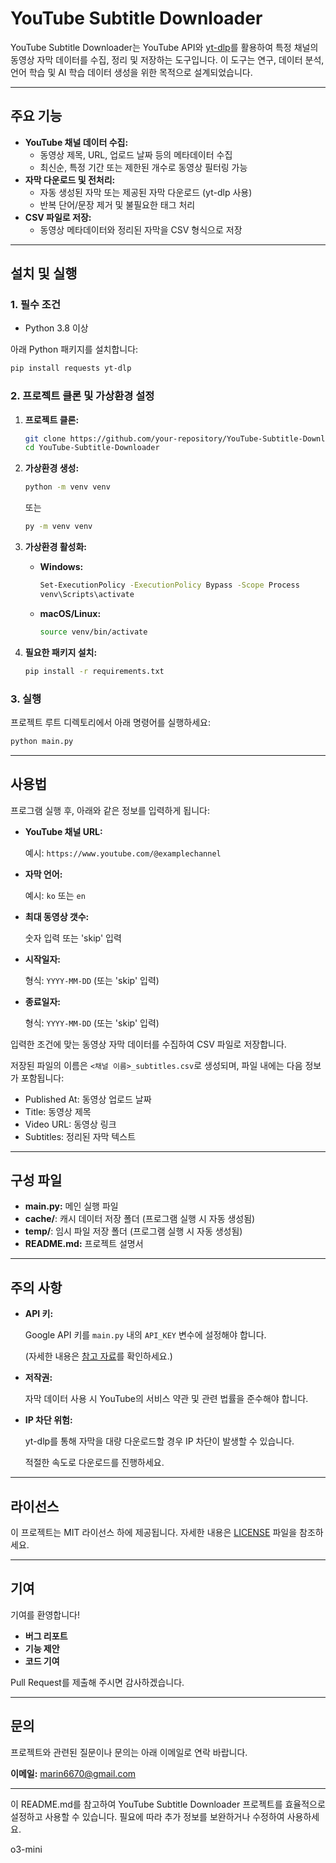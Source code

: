 # YouTube Subtitle Downloader

YouTube Subtitle Downloader는 YouTube API와 [yt-dlp](https://github.com/yt-dlp/yt-dlp)를 활용하여 특정 채널의 동영상 자막 데이터를 수집, 정리 및 저장하는 도구입니다. 이 도구는 연구, 데이터 분석, 언어 학습 및 AI 학습 데이터 생성을 위한 목적으로 설계되었습니다.

---

## 주요 기능

- **YouTube 채널 데이터 수집:**
    - 동영상 제목, URL, 업로드 날짜 등의 메타데이터 수집
    - 최신순, 특정 기간 또는 제한된 개수로 동영상 필터링 가능
- **자막 다운로드 및 전처리:**
    - 자동 생성된 자막 또는 제공된 자막 다운로드 (yt-dlp 사용)
    - 반복 단어/문장 제거 및 불필요한 태그 처리
- **CSV 파일로 저장:**
    - 동영상 메타데이터와 정리된 자막을 CSV 형식으로 저장

---

## 설치 및 실행

### 1. 필수 조건

- Python 3.8 이상

아래 Python 패키지를 설치합니다:

```bash
pip install requests yt-dlp

```

### 2. 프로젝트 클론 및 가상환경 설정

1. **프로젝트 클론:**
    
    ```bash
    git clone https://github.com/your-repository/YouTube-Subtitle-Downloader.git
    cd YouTube-Subtitle-Downloader
    
    ```
    
2. **가상환경 생성:**
    
    ```bash
    python -m venv venv
    
    ```
    또는
    ```bash
    py -m venv venv
    
    ```
    
    
3. **가상환경 활성화:**
    - **Windows:**
        
        ```bash
        Set-ExecutionPolicy -ExecutionPolicy Bypass -Scope Process
        venv\Scripts\activate
        
        ```
        
    - **macOS/Linux:**
        
        ```bash
        source venv/bin/activate
        
        ```
        
4. **필요한 패키지 설치:**
    
    ```bash
    pip install -r requirements.txt
    
    ```
    

### 3. 실행

프로젝트 루트 디렉토리에서 아래 명령어를 실행하세요:

```bash
python main.py

```

---

## 사용법

프로그램 실행 후, 아래와 같은 정보를 입력하게 됩니다:

- **YouTube 채널 URL:**
    
    예시: `https://www.youtube.com/@examplechannel`
    
- **자막 언어:**
    
    예시: `ko` 또는 `en`
    
- **최대 동영상 갯수:**
    
    숫자 입력 또는 'skip' 입력
    
- **시작일자:**
    
    형식: `YYYY-MM-DD` (또는 'skip' 입력)
    
- **종료일자:**
    
    형식: `YYYY-MM-DD` (또는 'skip' 입력)
    

입력한 조건에 맞는 동영상 자막 데이터를 수집하여 CSV 파일로 저장합니다.

저장된 파일의 이름은 `<채널 이름>_subtitles.csv`로 생성되며, 파일 내에는 다음 정보가 포함됩니다:

- Published At: 동영상 업로드 날짜
- Title: 동영상 제목
- Video URL: 동영상 링크
- Subtitles: 정리된 자막 텍스트

---

## 구성 파일

- **main.py:** 메인 실행 파일
- **cache/**: 캐시 데이터 저장 폴더 (프로그램 실행 시 자동 생성됨)
- **temp/**: 임시 파일 저장 폴더 (프로그램 실행 시 자동 생성됨)
- **README.md:** 프로젝트 설명서

---

## 주의 사항

- **API 키:**
    
    Google API 키를 `main.py` 내의 `API_KEY` 변수에 설정해야 합니다.
    
    (자세한 내용은 [참고 자료](https://brunch.co.kr/@mystoryg/156)를 확인하세요.)
    
- **저작권:**
    
    자막 데이터 사용 시 YouTube의 서비스 약관 및 관련 법률을 준수해야 합니다.
    
- **IP 차단 위험:**
    
    yt-dlp를 통해 자막을 대량 다운로드할 경우 IP 차단이 발생할 수 있습니다.
    
    적절한 속도로 다운로드를 진행하세요.
    

---

## 라이선스

이 프로젝트는 MIT 라이선스 하에 제공됩니다. 자세한 내용은 [LICENSE](https://www.notion.so/marin6670/LICENSE) 파일을 참조하세요.

---

## 기여

기여를 환영합니다!

- **버그 리포트**
- **기능 제안**
- **코드 기여**

Pull Request를 제출해 주시면 감사하겠습니다.

---

## 문의

프로젝트와 관련된 질문이나 문의는 아래 이메일로 연락 바랍니다.

**이메일:** marin6670@gmail.com

---

이 README.md를 참고하여 YouTube Subtitle Downloader 프로젝트를 효율적으로 설정하고 사용할 수 있습니다. 필요에 따라 추가 정보를 보완하거나 수정하여 사용하세요.

o3-mini
